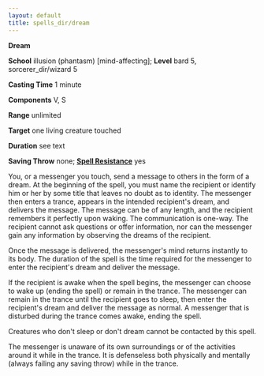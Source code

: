 ```yaml
---
layout: default
title: spells_dir/dream
---
```

 **Dream**

**School** illusion (phantasm) [mind-affecting]; **Level** bard 5, sorcerer_dir/wizard 5

**Casting Time** 1 minute

**Components** V, S

**Range** unlimited

**Target** one living creature touched

**Duration** see text

**Saving Throw** none; **[Spell Resistance](../glossary#_spell-resistance)** yes

You, or a messenger you touch, send a message to others in the form of a dream. At the beginning of the spell, you must name the recipient or identify him or her by some title that leaves no doubt as to identity. The messenger then enters a trance, appears in the intended recipient's dream, and delivers the message. The message can be of any length, and the recipient remembers it perfectly upon waking. The communication is one-way. The recipient cannot ask questions or offer information, nor can the messenger gain any information by observing the dreams of the recipient.

Once the message is delivered, the messenger's mind returns instantly to its body. The duration of the spell is the time required for the messenger to enter the recipient's dream and deliver the message.

If the recipient is awake when the spell begins, the messenger can choose to wake up (ending the spell) or remain in the trance. The messenger can remain in the trance until the recipient goes to sleep, then enter the recipient's dream and deliver the message as normal. A messenger that is disturbed during the trance comes awake, ending the spell.

Creatures who don't sleep or don't dream cannot be contacted by this spell.

The messenger is unaware of its own surroundings or of the activities around it while in the trance. It is defenseless both physically and mentally (always failing any saving throw) while in the trance.

